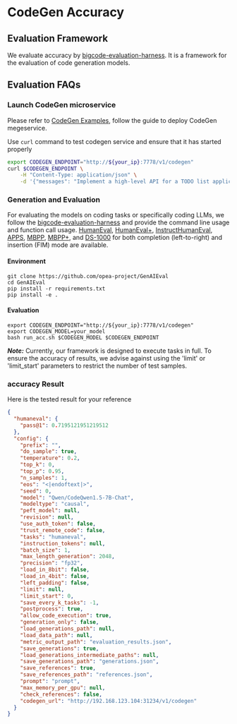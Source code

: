 # CodeGen Accuracy

## Evaluation Framework

We evaluate accuracy by [bigcode-evaluation-harness](https://github.com/bigcode-project/bigcode-evaluation-harness). It is a framework for the evaluation of code generation models.

## Evaluation FAQs

### Launch CodeGen microservice

Please refer to [CodeGen Examples](https://github.com/opea-project/GenAIExamples/tree/main/CodeGen/README.md), follow the guide to deploy CodeGen megeservice.

Use `curl` command to test codegen service and ensure that it has started properly

```bash
export CODEGEN_ENDPOINT="http://${your_ip}:7778/v1/codegen"
curl $CODEGEN_ENDPOINT \
    -H "Content-Type: application/json" \
    -d '{"messages": "Implement a high-level API for a TODO list application. The API takes as input an operation request and updates the TODO list in place. If the request is invalid, raise an exception."}'

```

### Generation and Evaluation

For evaluating the models on coding tasks or specifically coding LLMs, we follow the [bigcode-evaluation-harness](https://github.com/bigcode-project/bigcode-evaluation-harness) and provide the command line usage and function call usage. [HumanEval](https://huggingface.co/datasets/openai_humaneval), [HumanEval+](https://huggingface.co/datasets/evalplus/humanevalplus), [InstructHumanEval](https://huggingface.co/datasets/codeparrot/instructhumaneval), [APPS](https://huggingface.co/datasets/codeparrot/apps), [MBPP](https://huggingface.co/datasets/mbpp), [MBPP+](https://huggingface.co/datasets/evalplus/mbppplus), and [DS-1000](https://github.com/HKUNLP/DS-1000/) for both completion (left-to-right) and insertion (FIM) mode are available.

#### Environment

```shell
git clone https://github.com/opea-project/GenAIEval
cd GenAIEval
pip install -r requirements.txt
pip install -e .

```

#### Evaluation

```
export CODEGEN_ENDPOINT="http://${your_ip}:7778/v1/codegen"
export CODEGEN_MODEL=your_model
bash run_acc.sh $CODEGEN_MODEL $CODEGEN_ENDPOINT
```

**_Note:_** Currently, our framework is designed to execute tasks in full. To ensure the accuracy of results, we advise against using the 'limit' or 'limit_start' parameters to restrict the number of test samples.

### accuracy Result

Here is the tested result for your reference

```json
{
  "humaneval": {
    "pass@1": 0.7195121951219512
  },
  "config": {
    "prefix": "",
    "do_sample": true,
    "temperature": 0.2,
    "top_k": 0,
    "top_p": 0.95,
    "n_samples": 1,
    "eos": "<|endoftext|>",
    "seed": 0,
    "model": "Qwen/CodeQwen1.5-7B-Chat",
    "modeltype": "causal",
    "peft_model": null,
    "revision": null,
    "use_auth_token": false,
    "trust_remote_code": false,
    "tasks": "humaneval",
    "instruction_tokens": null,
    "batch_size": 1,
    "max_length_generation": 2048,
    "precision": "fp32",
    "load_in_8bit": false,
    "load_in_4bit": false,
    "left_padding": false,
    "limit": null,
    "limit_start": 0,
    "save_every_k_tasks": -1,
    "postprocess": true,
    "allow_code_execution": true,
    "generation_only": false,
    "load_generations_path": null,
    "load_data_path": null,
    "metric_output_path": "evaluation_results.json",
    "save_generations": true,
    "load_generations_intermediate_paths": null,
    "save_generations_path": "generations.json",
    "save_references": true,
    "save_references_path": "references.json",
    "prompt": "prompt",
    "max_memory_per_gpu": null,
    "check_references": false,
    "codegen_url": "http://192.168.123.104:31234/v1/codegen"
  }
}
```
